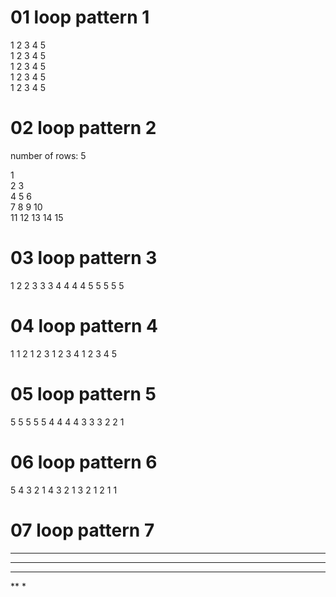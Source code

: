 # 01 loop pattern 1 
1	2	3	4	5	
1	2	3	4	5	
1	2	3	4	5	
1	2	3	4	5	
1	2	3	4	5	

# 02 loop pattern 2
number of rows: 5

1	
2	3	
4	5	6	
7	8	9	10	
11	12	13	14	15	

# 03 loop pattern 3
1
2       2
3       3       3
4       4       4       4
5       5       5       5       5

# 04 loop pattern 4
1
1       2
1       2       3
1       2       3       4
1       2       3       4       5

# 05 loop pattern 5
5       5       5       5       5
4       4       4       4
3       3       3
2       2
1

# 06 loop pattern 6
5       4       3       2       1
4       3       2       1
3       2       1
2       1
1

# 07 loop pattern 7
*****
****
***
**
*
